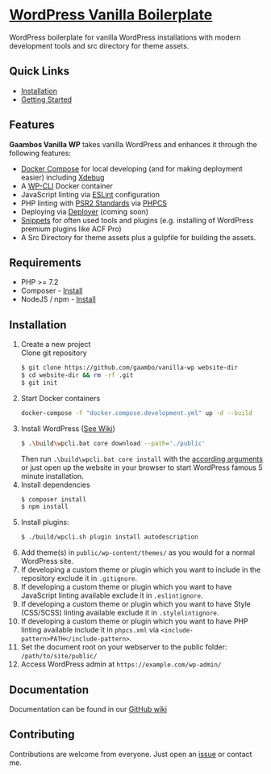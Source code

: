 # [WordPress Vanilla Boilerplate](https://github.com/gaambo/vanilla-wp)

WordPress boilerplate for vanilla WordPress installations with modern development tools and src directory for theme assets.

## Quick Links

- [Installation](#Installation)
- [Getting Started](https://github.com/gaambo/vanilla-wp/wiki/Getting-Started)

## Features

**Gaambos Vanilla WP** takes vanilla WordPress and enhances it through the following features:

- [Docker Compose](https://docs.docker.com/compose/) for local developing (and for making deployment easier) including [Xdebug](https://xdebug.org/)
- A [WP-CLI](https://wp-cli.org/) Docker container
- JavaScript linting via [ESLint](https://eslint.org/) configuration
- PHP linting with [PSR2 Standards](https://www.php-fig.org/psr/psr-2/) via [PHPCS](https://github.com/squizlabs/PHP_CodeSniffer)
- Deploying via [Deployer](https://deployer.org/) (coming soon)
- [Snippets](https://github.com/gaambo/vanilla-wp/wiki/Snippets) for often used tools and plugins (e.g. installing of WordPress premium plugins like ACF Pro)
- A Src Directory for theme assets plus a gulpfile for building the assets.

## Requirements

- PHP >= 7.2
- Composer - [Install](https://getcomposer.org/doc/00-intro.md#installation-linux-unix-osx)
- NodeJS / npm - [Install](https://www.npmjs.com/get-npm)

## Installation

1. Create a new project  
   Clone git repository
   ```sh
   $ git clone https://github.com/gaambo/vanilla-wp website-dir
   $ cd website-dir && rm -rf .git
   $ git init
   ```
2. Start Docker containers
   ```sh
   docker-compose -f "docker.compose.development.yml" up -d --build
   ```
3. Install WordPress ([See Wiki](https://github.com/gaambo/vanilla-wp/wiki/WP-CLI))
   ```sh
   $ .\build\wpcli.bat core download --path='./public'
   ```
   Then run `.\build\wpcli.bat core install` with the [according arguments](https://developer.wordpress.org/cli/commands/core/install/) or just open up the website in your browser to start WordPress famous 5 minute installation.
4. Install dependencies
   ```sh
   $ composer install
   $ npm install
   ```
5. Install plugins:
   ```sh
   $ ./build/wpcli.sh plugin install autodescription
   ```
6. Add theme(s) in `public/wp-content/themes/` as you would for a normal WordPress site.
7. If developing a custom theme or plugin which you want to include in the repository exclude it in `.gitignore`.
8. If developing a custom theme or plugin which you want to have JavaScript linting available exclude it in `.eslintignore`.
9.  If developing a custom theme or plugin which you want to have Style (CSS/SCSS) linting available exclude it in `.stylelintignore`.
10. If developing a custom theme or plugin which you want to have PHP linting available include it in `phpcs.xml` via `<include-pattern>PATH</include-pattern>`.
11. Set the document root on your webserver to the public folder: `/path/to/site/public/`
12. Access WordPress admin at `https://example.com/wp-admin/`

## Documentation

Documentation can be found in our [GitHub wiki](https://github.com/gaambo/vanilla-wp/wiki)

## Contributing

Contributions are welcome from everyone. Just open an [issue](https://github.com/gaambo/vanilla-wp/issues) or contact me.
